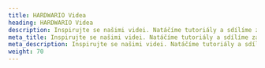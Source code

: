 ```yaml
---
title: HARDWARIO Videa
heading: HARDWARIO Videa
description: Inspirujte se našimi videi. Natáčíme tutoriály a sdílíme záznamy webinářů.
meta_title: Inspirujte se našimi videi. Natáčíme tutoriály a sdílíme záznamy webinářů. | HARDWARIO Videa
meta_description: Inspirujte se našimi videi. Natáčíme tutoriály a sdílíme záznamy webinářů.
weight: 70
---
```


